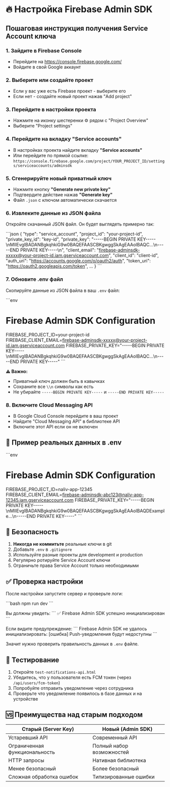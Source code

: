# 🔥 Настройка Firebase Admin SDK

## Пошаговая инструкция получения Service Account ключа

### 1. Зайдите в Firebase Console
- Перейдите на https://console.firebase.google.com/
- Войдите в свой Google аккаунт

### 2. Выберите или создайте проект
- Если у вас уже есть Firebase проект - выберите его
- Если нет - создайте новый проект нажав "Add project"

### 3. Перейдите в настройки проекта
- Нажмите на иконку шестеренки ⚙️ рядом с "Project Overview"
- Выберите "Project settings"

### 4. Перейдите на вкладку "Service accounts"
- В настройках проекта найдите вкладку **"Service accounts"**
- Или перейдите по прямой ссылке: `https://console.firebase.google.com/project/YOUR_PROJECT_ID/settings/serviceaccounts/adminsdk`

### 5. Сгенерируйте новый приватный ключ
- Нажмите кнопку **"Generate new private key"**
- Подтвердите действие нажав **"Generate key"**
- Файл `.json` с ключом автоматически скачается

### 6. Извлеките данные из JSON файла
Откройте скачанный JSON файл. Он будет выглядеть примерно так:

\`\`\`json
{
  "type": "service_account",
  "project_id": "your-project-id",
  "private_key_id": "key-id",
  "private_key": "-----BEGIN PRIVATE KEY-----\\nMIIEvgIBADANBgkqhkiG9w0BAQEFAASCBKgwggSkAgEAAoIBAQC...\\n-----END PRIVATE KEY-----\\n",
  "client_email": "firebase-adminsdk-xxxxx@your-project-id.iam.gserviceaccount.com",
  "client_id": "client-id",
  "auth_uri": "https://accounts.google.com/o/oauth2/auth",
  "token_uri": "https://oauth2.googleapis.com/token",
  ...
}
\`\`\`

### 7. Обновите .env файл

Скопируйте данные из JSON файла в ваш `.env` файл:

\`\`\`env
# Firebase Admin SDK Configuration
FIREBASE_PROJECT_ID=your-project-id
FIREBASE_CLIENT_EMAIL=firebase-adminsdk-xxxxx@your-project-id.iam.gserviceaccount.com
FIREBASE_PRIVATE_KEY="-----BEGIN PRIVATE KEY-----\\nMIIEvgIBADANBgkqhkiG9w0BAQEFAASCBKgwggSkAgEAAoIBAQC...\\n-----END PRIVATE KEY-----"
\`\`\`

**⚠️ Важно:** 
- Приватный ключ должен быть в кавычках
- Сохраните все `\\n` символы как есть
- Не убирайте `-----BEGIN PRIVATE KEY-----` и `-----END PRIVATE KEY-----`

### 8. Включите Cloud Messaging API
- В Google Cloud Console перейдите в ваш проект
- Найдите "Cloud Messaging API" в библиотеке API
- Включите этот API если он не включен

## 📱 Пример реальных данных в .env

\`\`\`env
# Firebase Admin SDK Configuration
FIREBASE_PROJECT_ID=naliv-app-12345
FIREBASE_CLIENT_EMAIL=firebase-adminsdk-abc123@naliv-app-12345.iam.gserviceaccount.com
FIREBASE_PRIVATE_KEY="-----BEGIN PRIVATE KEY-----\\nMIIEvgIBADANBgkqhkiG9w0BAQEFAASCBKgwggSkAgEAAoIBAQDExample...\\n-----END PRIVATE KEY-----"
\`\`\`

## 🔐 Безопасность

1. **Никогда не коммитьте** реальные ключи в git
2. Добавьте `.env` в `.gitignore`
3. Используйте разные проекты для development и production
4. Регулярно ротируйте Service Account ключи
5. Ограничьте права Service Account только необходимыми

## ✅ Проверка настройки

После настройки запустите сервер и проверьте логи:

\`\`\`bash
npm run dev
\`\`\`

Вы должны увидеть:
\`\`\`
✅ Firebase Admin SDK успешно инициализирован
\`\`\`

Если видите предупреждение:
\`\`\`
Firebase Admin SDK не удалось инициализировать: [ошибка]
Push-уведомления будут недоступны
\`\`\`

Значит нужно проверить правильность данных в `.env` файле.

## 🧪 Тестирование

1. Откройте `test-notifications-api.html`
2. Убедитесь, что у пользователя есть FCM токен (через `/api/users/fcm-token`)
3. Попробуйте отправить уведомление через сотрудника
4. Проверьте что уведомление появилось в базе данных и на устройстве

## 🆚 Преимущества над старым подходом

| Старый (Server Key) | Новый (Admin SDK) |
|---------------------|-------------------|
| Устаревший API | Современный API |
| Ограниченная функциональность | Полный набор возможностей |
| HTTP запросы | Нативная библиотека |
| Менее безопасный | Более безопасный |
| Сложная обработка ошибок | Типизированные ошибки |
